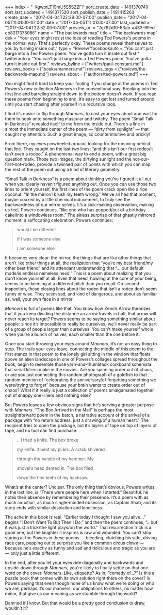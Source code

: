 +++
index = "-KgwbtLT19mU5S5SZZFl"
sort_create_date = 1491370740
sort_last_updated = 1491371520
sort_publish_date = 1491415260
create_date = "2017-04-04T22:39:00-07:00"
publish_date = "2017-04-05T11:01:00-07:00"
date = "2017-04-05T11:01:00-07:00"
last_updated = "2017-04-04T22:52:00-07:00"
preview_url = "7c762d10-63ab-a433-69ed-cb8317375086"
name = "The backwards map"
title = "The backwards map"
dek = "Your eyes might resist the idea of reading Ted Powers's poems in the normal way. That's perfectly okay. These poems reveal themselves to you by turning inside out."
type = "Review"facebookauto = "You can't just barge into a Ted Powers poem. You've gotta turn it inside out first."
twitterauto = "You can't just barge into a Ted Powers poem. You've gotta turn it inside out first."
reviews_byline = ["writers/paul-constant.md"]
reviews_books = ["books/manners.md"]
reviews_tags = ["reviews/the-backwards-map.md"]
reviews_about = ["authors/ted-powers.md"]
+++

You might find it hard to keep your footing if you charge at the poems in Ted Powers’s new collection *Manners* in the conventional way. Breaking into the first line and barreling straight down to the bottom doesn’t work. If you read these poems from beginning to end, it’s easy to get lost and turned around, until you start chasing after yourself in a recursive loop.

I find it’s easier to flip through *Manners*, to cast your eyes about and wait for them to hook onto something muscular and twitchy. The poem “Small Talk in Darkness” revealed itself to me from the inside out. There’s a line in almost the immediate center of the poem — “dirty from sunlight” — that caught my attention. Such a great image, so counterintuitive and prickly! 

From there, my eyes pinwheeled around, looking for the meaning behind that line. They caught on the last two lines: “and this isn’t our first rodeo/it isn’t even a rodeo.” A phenomenal way to end a poem, with a great big question mark. Those two images, the dirtying sunlight and the not-our-first-not-rodeo, provide a twinned pair of points with which you can map the rest of the poem out using a kind of literary geometry.

“Small Talk in Darkness” is a poem about thinking you’ve figured it all out when you clearly haven’t figured anything out. Once you can use those two lines to orient yourself, the first lines of the poem crack open like a ripe coconut: “In the mirror/I brush my teeth wrong.” We’ve all had that moment, maybe coaxed by a little chemical inducement, to truly see the backwardness of our mirror selves. It’s a sick-making observation, making us feel, Powers continues, “like one who has popped/out of a birthday cake/into a windowless room.” The airless surprise of that ghastly mirrored moment, a suffocating celebration. Powers continues:

<blockquote><p class=”noindent”>would I be different</p>
<p class=”noindent”>if I was someone else</p>
<p class=”noindent”>I am someone else </p></blockquote>

It becomes very clear: the mirror, the things that are like other things that aren’t like other things at all, the realization that “you’re my best friend/my other best friend” and its attendant understanding that “….our default mode/is endless nameless need.” This is a poem about realizing that you don’t know yourself at all. Even that need, howling at the core of your being, seems to be keening at a different pitch than you recall. On second inspection, those closing lines about the rodeo that isn’t a rodeo don’t seem funny or wise. They seem sad, and kind of dangerous, and about as familiar as, well, your own face in a mirror.

*Manners* is full of poems like that. You know how Zeno’s Arrow theorizes that if you keep dividing the distance an arrow travels in half, that arrow will never reach its target? Powers seems to be saying something similar about people: since it’s impossible to really be ourselves, we’ll never really be part of a group of people larger than ourselves. You can’t make yourself whole when you’re a bunch of halves, each smaller than the one before it. 

Once you start throwing your eyes around *Manners*, it’s not an easy thing to stop. The trails your eyes leave, connecting the middle of this poem to the first stanza in that poem to the lonely girl sitting in the window that floats above an alien landscape in one of Powers’s collages spread throughout the book, begin to resemble those yarn-and-thumbtack corkboard schemata that serial killers make in the movies. Are you spinning order out of chaos, or are you just connecting this random photograph of a goldfish to that random mention of “celebrating the anniversary/of forgetting something we were/trying to forget” because your brain wants to create order out of chaos? What if it really is just a collection of poems amalgamated together out of snappy one-liners and nothing else?

But Powers leaves a few obvious signs that he’s serving a greater purpose with *Manners*. “The Box Arrived in the Mail” is perhaps the most straightforward poem in the batch, a narrative account of the arrival of a package with “no return address, just a drawing/of a human heart." The recipient tries to open the package, but it’s layers of tape on top of layers of tape, and no tool can find purchase: 

<blockquote><p class=”noindent”>…I tried a knife. The box broke</p>
<p class=”noindent”>my knife. It bent my pliers. A crack shivered</p>
<p class=”noindent”>through the handle of my hammer. My</p>
<p class=”noindent”>shovel’s head dented in. The box filed</p>
<p class=”noindent”>down the fine teeth of my hacksaw.</p></blockquote>

What’s at the center? Unclear. The only thing that’s obvious, Powers writes in the last line, is “There were people here when I started.” Beautiful: he notes their absence by remembering their presence.  It’s a poem with as much ambition, as much single-minded obsession, as Captain Ahab, and its story ends with similar desolation and loneliness.

The ache in this book is real. “Earlier today I thought I saw you alive…” begins “I Don’t Want To But Then I Do,” and then the poem continues, “…but it was just a trick/the light plays/on the world.” That resurrection trick is a good one, but the laughter it inspires is raw and wounded. You can’t stop staring at the Powers in these poems — bleeding, clutching his side, driving race cars, popping out to surprise you like a common circus clown — because he’s exactly as funny and sad and ridiculous and tragic as you are — only just a little different.

In the end, after you let your eyes ride diagonally and backwards and upside-down through *Manners*, you're likely to finally settle on that one word on the cover. *Manners*. Like, etiquette? As in, “comedy of...?” Is this a puzzle book that comes with its own solution right there on the cover? Is Powers saying that even though none of us know what we’re doing or who we are, perhaps it’s our manners, our obligations to others, no matter how minor, that give us our meaning as we stumble through the world?

Damned if I know. But that would be a pretty good conclusion to draw, wouldn’t it?
